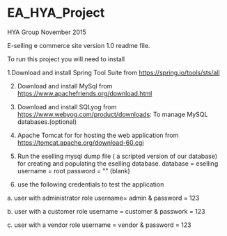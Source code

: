 # EA_HYA_Project
HYA Group November 2015


E-selling e commerce site version 1.0 readme file.

To run this project you will need to install 

1.Download and install Spring Tool Suite from https://spring.io/tools/sts/all

2. Download and install MySql from https://www.apachefriends.org/download.html

3. Download and install SQLyog from https://www.webyog.com/product/downloads: To manage MySQL databases.(optional)

4. Apache Tomcat for for hosting the web application from https://tomcat.apache.org/download-60.cgi

5. Run the eselling mysql dump file ( a scripted version of our database) for creating and populating the eselling database.
	database = eselling
	username = root
	password = "" (blank)

6. use the following credentials to test the application

a.  user with administrator role
    username= admin & password = 123

b. user with a customer role
    username = customer   & passwork = 123

c. user with a vendor role
    username = vendor & password = 123

